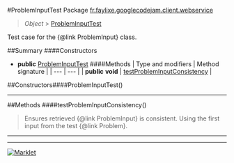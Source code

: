 #ProblemInputTest
Package [fr.faylixe.googlecodejam.client.webservice](README.md)<br>

> *Object* > [ProblemInputTest](ProblemInputTest.md)

Test case for the {@link ProblemInput} class.

##Summary
####Constructors
* **public** [ProblemInputTest](#probleminputtest)
####Methods
| Type and modifiers | Method signature |
| --- | --- |
| **public** **void** | [testProblemInputConsistency](#testprobleminputconsistency) |

##Constructors####ProblemInputTest()
> 

---


##Methods
####testProblemInputConsistency()
> Ensures retrieved {@link ProblemInput}
 is consistent. Using the first input from
 the test {@link Problem}.

---

---

[![Marklet](https://img.shields.io/badge/Generated%20by-Marklet-green.svg)](https://github.com/Faylixe/marklet)